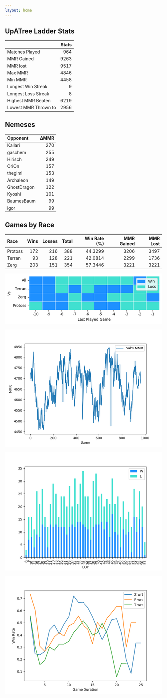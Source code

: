 ```yaml
---
layout: home
---
```


## UpATree Ladder Stats

|                      |   Stats |
|:---------------------|--------:|
| Matches Played       |     964 |
| MMR Gained           |    9263 |
| MMR lost             |    9517 |
| Max MMR              |    4846 |
| Min MMR              |    4458 |
| Longest Win Streak   |       9 |
| Longest Loss Streak  |       8 |
| Highest MMR Beaten   |    6219 |
| Lowest MMR Thrown to |    2956 |

## Nemeses

| Opponent    |   ΔMMR |
|:------------|-------:|
| Kallari     |    270 |
| gaschem     |    255 |
| Hirisch     |    249 |
| OriOn       |    157 |
| theglml     |    153 |
| Archaleon   |    149 |
| GhostDragon |    122 |
| Kyoshi      |    101 |
| BaumesBaum  |     99 |
| igor        |     99 |

## Games by Race

| Race    |   Wins |   Losses |   Total |   Win Rate (%) |   MMR Gained |   MMR Lost |
|:--------|-------:|---------:|--------:|---------------:|-------------:|-----------:|
| Protoss |    172 |      216 |     388 |        44.3299 |         3206 |       3497 |
| Terran  |     93 |      128 |     221 |        42.0814 |         2299 |       1736 |
| Zerg    |    203 |      151 |     354 |        57.3446 |         3221 |       3221 |

![Games by Race](./assets/gm_hist.png)

![Sal's MMR](./assets/MMR.png)

![Daily Stats](./assets/daily.png)

![Win Rate vs Time](./assets/r_wrt.png)

